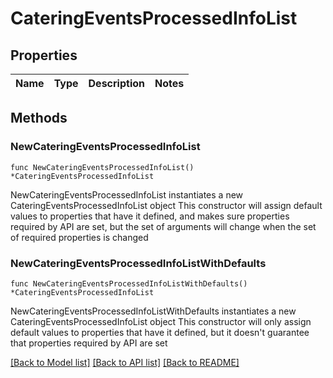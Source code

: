 # CateringEventsProcessedInfoList

## Properties

Name | Type | Description | Notes
------------ | ------------- | ------------- | -------------

## Methods

### NewCateringEventsProcessedInfoList

`func NewCateringEventsProcessedInfoList() *CateringEventsProcessedInfoList`

NewCateringEventsProcessedInfoList instantiates a new CateringEventsProcessedInfoList object
This constructor will assign default values to properties that have it defined,
and makes sure properties required by API are set, but the set of arguments
will change when the set of required properties is changed

### NewCateringEventsProcessedInfoListWithDefaults

`func NewCateringEventsProcessedInfoListWithDefaults() *CateringEventsProcessedInfoList`

NewCateringEventsProcessedInfoListWithDefaults instantiates a new CateringEventsProcessedInfoList object
This constructor will only assign default values to properties that have it defined,
but it doesn't guarantee that properties required by API are set


[[Back to Model list]](../README.md#documentation-for-models) [[Back to API list]](../README.md#documentation-for-api-endpoints) [[Back to README]](../README.md)


